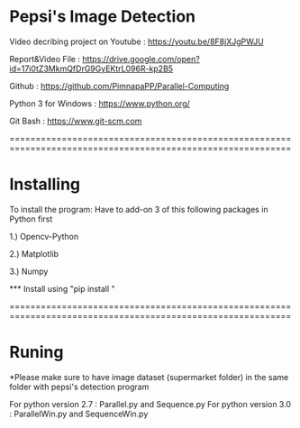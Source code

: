 # Pepsi's Image Detection

Video decribing project on Youtube : https://youtu.be/8F8jXJgPWJU

Report&Video File : https://drive.google.com/open?id=17i0tZ3MkmQfDrG9GyEKtrL096R-kp2B5

Github : https://github.com/PimnapaPP/Parallel-Computing

Python 3  for Windows : https://www.python.org/

Git Bash : https://www.git-scm.com

============================================================================================================


# Installing

To install the program: Have to add-on 3 of this following packages in Python first

1.) Opencv-Python

2.) Matplotlib

3.) Numpy

*** Install using "pip install <name>"
  
============================================================================================================

 # Runing
 
 *Please make sure to have image dataset (supermarket folder) in the same folder with pepsi's detection program
 
 For python version 2.7 : Parallel.py and Sequence.py
 For python version 3.0 : ParallelWin.py and SequenceWin.py
